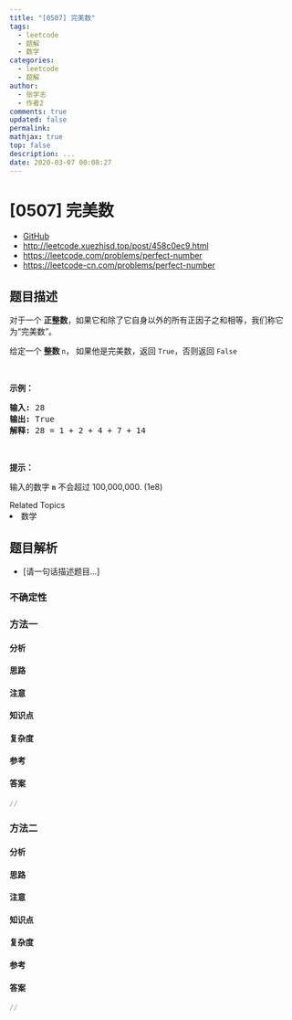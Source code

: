```yaml
---
title: "[0507] 完美数"
tags:
  - leetcode
  - 题解
  - 数学
categories:
  - leetcode
  - 题解
author:
  - 张学志
  - 作者2
comments: true
updated: false
permalink:
mathjax: true
top: false
description: ...
date: 2020-03-07 00:08:27
---
```



# [0507] 完美数
* [GitHub](https://github.com/algoboy101/LeetCodeCrowdsource/tree/master/_posts/QA/%5B0507%5D%20%E5%AE%8C%E7%BE%8E%E6%95%B0.md)
* http://leetcode.xuezhisd.top/post/458c0ec9.html
* https://leetcode.com/problems/perfect-number
* https://leetcode-cn.com/problems/perfect-number


## 题目描述

<p>对于一个&nbsp;<strong>正整数</strong>，如果它和除了它自身以外的所有正因子之和相等，我们称它为&ldquo;完美数&rdquo;。</p>

<p>给定一个&nbsp;<strong>整数&nbsp;</strong><code>n</code>，&nbsp;如果他是完美数，返回&nbsp;<code>True</code>，否则返回&nbsp;<code>False</code></p>

<p>&nbsp;</p>

<p><strong>示例：</strong></p>

<pre><strong>输入:</strong> 28
<strong>输出:</strong> True
<strong>解释:</strong> 28 = 1 + 2 + 4 + 7 + 14
</pre>

<p>&nbsp;</p>

<p><strong>提示：</strong></p>

<p>输入的数字&nbsp;<strong><code>n</code></strong> 不会超过 100,000,000. (1e8)</p>
<div><div>Related Topics</div><div><li>数学</li></div></div>


## 题目解析
* [请一句话描述题目...]

### 不确定性


### 方法一

#### 分析

#### 思路

#### 注意

#### 知识点

#### 复杂度

#### 参考

#### 答案

```cpp
//
```


### 方法二

#### 分析

#### 思路

#### 注意

#### 知识点

#### 复杂度

#### 参考

#### 答案

```cpp
//
```


